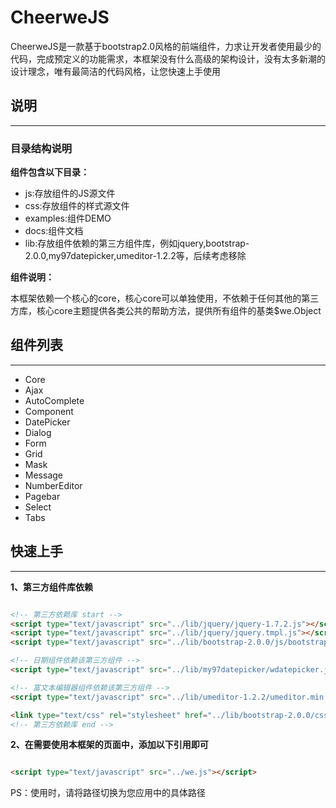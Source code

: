 CheerweJS
=========================

CheerweJS是一款基于bootstrap2.0风格的前端组件，力求让开发者使用最少的代码，完成预定义的功能需求，本框架没有什么高级的架构设计，没有太多新潮的设计理念，唯有最简洁的代码风格，让您快速上手使用

## 说明
--------------------------

### 目录结构说明

**组件包含以下目录：**

* js:存放组件的JS源文件
* css:存放组件的样式源文件
* examples:组件DEMO
* docs:组件文档
* lib:存放组件依赖的第三方组件库，例如jquery,bootstrap-2.0.0,my97datepicker,umeditor-1.2.2等，后续考虑移除

**组件说明：**

本框架依赖一个核心的core，核心core可以单独使用，不依赖于任何其他的第三方库，核心core主题提供各类公共的帮助方法，提供所有组件的基类$we.Object


## 组件列表
--------------------------

* Core
* Ajax
* AutoComplete
* Component
* DatePicker
* Dialog
* Form
* Grid
* Mask
* Message
* NumberEditor
* Pagebar
* Select
* Tabs


## 快速上手
----------------------------

**1、第三方组件库依赖**

`````````html

<!-- 第三方依赖库 start -->
<script type="text/javascript" src="../lib/jquery/jquery-1.7.2.js"></script>
<script type="text/javascript" src="../lib/jquery/jquery.tmpl.js"></script>
<script type="text/javascript" src="../lib/bootstrap-2.0.0/js/bootstrap.min.js"></script>

<!-- 日期组件依赖该第三方组件 -->
<script type="text/javascript" src="../lib/my97datepicker/wdatepicker.js"></script>

<!-- 富文本编辑器组件依赖该第三方组件 -->
<script type="text/javascript" src="../lib/umeditor-1.2.2/umeditor.min.js"></script>

<link type="text/css" rel="stylesheet" href="../lib/bootstrap-2.0.0/css/bootstrap.min.css"/>
<!-- 第三方依赖库 end -->

`````````



**2、在需要使用本框架的页面中，添加以下引用即可**

`````````html

<script type="text/javascript" src="../we.js"></script>

`````````



PS：使用时，请将路径切换为您应用中的具体路径

